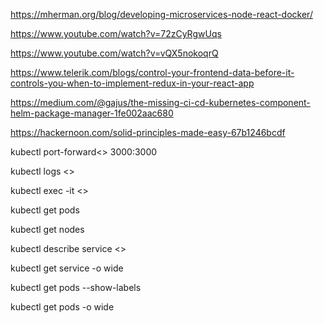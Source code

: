 https://mherman.org/blog/developing-microservices-node-react-docker/

https://www.youtube.com/watch?v=72zCyRgwUqs

https://www.youtube.com/watch?v=vQX5nokoqrQ

https://www.telerik.com/blogs/control-your-frontend-data-before-it-controls-you-when-to-implement-redux-in-your-react-app

https://medium.com/@gajus/the-missing-ci-cd-kubernetes-component-helm-package-manager-1fe002aac680


https://hackernoon.com/solid-principles-made-easy-67b1246bcdf

kubectl port-forward<<POD>> 3000:3000

kubectl logs <<POD>>

kubectl exec -it <<POD>>

kubectl get pods

kubectl get nodes

kubectl describe service <<POD>>

kubectl get service -o wide


kubectl get pods --show-labels


kubectl get pods -o wide

